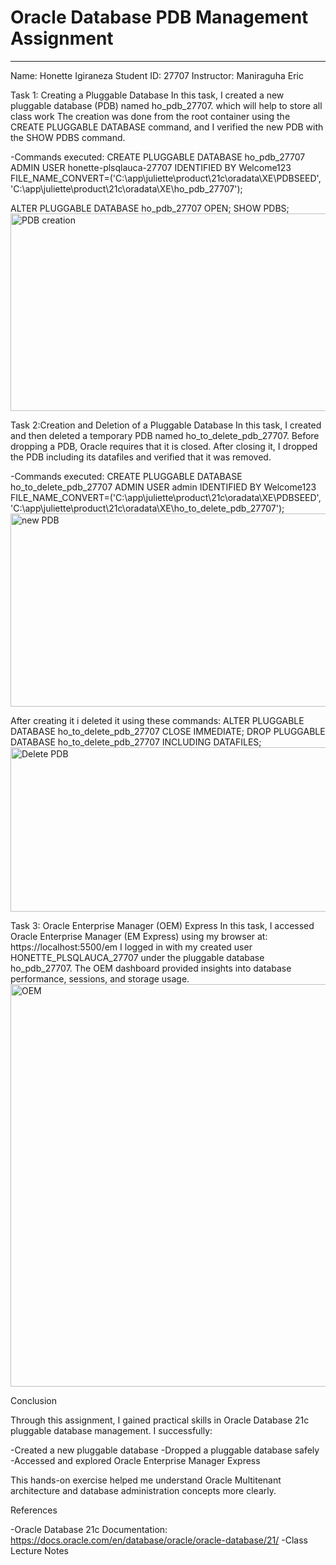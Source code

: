 # Oracle Database PDB Management Assignment
______________________________________________________________
Name: Honette Igiraneza
Student ID: 27707
Instructor: Maniraguha Eric

Task 1: Creating a Pluggable Database
In this task, I created a new pluggable database (PDB) named ho_pdb_27707. which will help to store all class work
The creation was done from the root container using the CREATE PLUGGABLE DATABASE command, and I verified the new PDB with the SHOW PDBS command.

-Commands executed:
CREATE PLUGGABLE DATABASE ho_pdb_27707 
ADMIN USER honette-plsqlauca-27707 IDENTIFIED BY Welcome123
FILE_NAME_CONVERT=('C:\app\juliette\product\21c\oradata\XE\PDBSEED',
                   'C:\app\juliette\product\21c\oradata\XE\ho_pdb_27707');

ALTER PLUGGABLE DATABASE ho_pdb_27707 OPEN;
SHOW PDBS;
<img width="650" height="316" alt="PDB creation" src="https://github.com/user-attachments/assets/d9b9b05f-6973-4313-a2c4-e199aa44ac26" />

Task 2:Creation and Deletion of a Pluggable Database
In this task, I created and then deleted a temporary PDB named ho_to_delete_pdb_27707.
Before dropping a PDB, Oracle requires that it is closed. After closing it, I dropped the PDB including its datafiles and verified that it was removed.

-Commands executed:
CREATE PLUGGABLE DATABASE ho_to_delete_pdb_27707
ADMIN USER admin IDENTIFIED BY Welcome123
FILE_NAME_CONVERT=('C:\app\juliette\product\21c\oradata\XE\PDBSEED',
                    'C:\app\juliette\product\21c\oradata\XE\ho_to_delete_pdb_27707');
<img width="801" height="309" alt="new PDB" src="https://github.com/user-attachments/assets/4c303145-4cc4-42db-8bd3-c3ee7134d9f5" />

After creating it i deleted it using these commands:
ALTER PLUGGABLE DATABASE ho_to_delete_pdb_27707 CLOSE IMMEDIATE;
DROP PLUGGABLE DATABASE ho_to_delete_pdb_27707 INCLUDING DATAFILES;
<img width="623" height="263" alt="Delete PDB" src="https://github.com/user-attachments/assets/8881e2f0-0b3e-460e-9ace-2fd3481ad770" />

Task 3: Oracle Enterprise Manager (OEM) Express
In this task, I accessed Oracle Enterprise Manager (EM Express) using my browser at:
https://localhost:5500/em
I logged in with my created user HONETTE_PLSQLAUCA_27707 under the pluggable database ho_pdb_27707.
The OEM dashboard provided insights into database performance, sessions, and storage usage.
<img width="1337" height="644" alt="OEM" src="https://github.com/user-attachments/assets/ed7c6c3e-3afc-4650-92ed-dc1c17d679b4" />

Conclusion

Through this assignment, I gained practical skills in Oracle Database 21c pluggable database management. I successfully:

-Created a new pluggable database
-Dropped a pluggable database safely
-Accessed and explored Oracle Enterprise Manager Express

This hands-on exercise helped me understand Oracle Multitenant architecture and database administration concepts more clearly.

References

-Oracle Database 21c Documentation: https://docs.oracle.com/en/database/oracle/oracle-database/21/
-Class Lecture Notes





